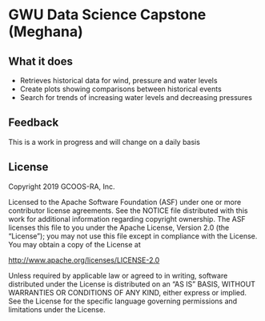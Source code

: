 # GWU Data Science Capstone (Meghana)


## What it does

* Retrieves historical data for wind, pressure and water levels
* Create plots showing comparisons between historical events
* Search for trends of increasing water levels and decreasing pressures

## Feedback

This is a work in progress and will change on a daily basis

## License

Copyright 2019 GCOOS-RA, Inc.

Licensed to the Apache Software Foundation (ASF) under one or more contributor
license agreements. See the NOTICE file distributed with this work for
additional information regarding copyright ownership. The ASF licenses this
file to you under the Apache License, Version 2.0 (the “License”); you may not
use this file except in compliance with the License. You may obtain a copy of
the License at

http://www.apache.org/licenses/LICENSE-2.0

Unless required by applicable law or agreed to in writing, software distributed
under the License is distributed on an “AS IS” BASIS, WITHOUT WARRANTIES OR
CONDITIONS OF ANY KIND, either express or implied. See the License for the
specific language governing permissions and limitations under the License.
